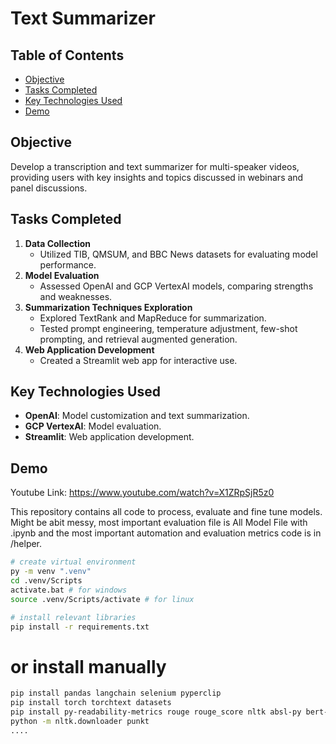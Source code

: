 # Text Summarizer

## Table of Contents
- [Objective](#objective)
- [Tasks Completed](#tasks-completed)
- [Key Technologies Used](#key-technologies-used)
- [Demo](#Demo)

## Objective
Develop a transcription and text summarizer for multi-speaker videos, providing users with key insights and topics discussed in webinars and panel discussions.

## Tasks Completed
1. **Data Collection**
   - Utilized TIB, QMSUM, and BBC News datasets for evaluating model performance.
2. **Model Evaluation**
   - Assessed OpenAI and GCP VertexAI models, comparing strengths and weaknesses.
3. **Summarization Techniques Exploration**
   - Explored TextRank and MapReduce for summarization.
   - Tested prompt engineering, temperature adjustment, few-shot prompting, and retrieval augmented generation.
4. **Web Application Development**
   - Created a Streamlit web app for interactive use.

## Key Technologies Used
- **OpenAI**: Model customization and text summarization.
- **GCP VertexAI**: Model evaluation.
- **Streamlit**: Web application development.

## Demo
Youtube Link: https://www.youtube.com/watch?v=X1ZRpSjR5z0

This repository contains all code to process, evaluate and fine tune models. Might be abit messy, most important evaluation file is All Model File with .ipynb and the most important automation and evaluation metrics code is in /helper.

```bash
# create virtual environment
py -m venv ".venv"
cd .venv/Scripts
activate.bat # for windows
source .venv/Scripts/activate # for linux

# install relevant libraries
pip install -r requirements.txt

```

# or install manually

```bash
pip install pandas langchain selenium pyperclip
pip install torch torchtext datasets
pip install py-readability-metrics rouge rouge_score nltk absl-py bert-score
python -m nltk.downloader punkt
....
```

